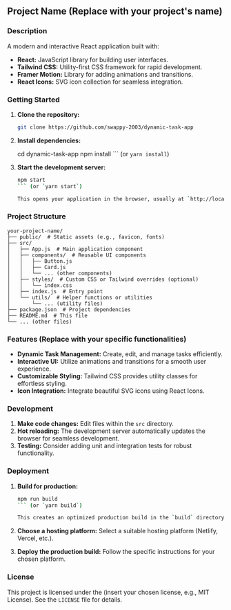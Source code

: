 ## Project Name (Replace with your project's name)

### Description

A modern and interactive React application built with:

- **React:** JavaScript library for building user interfaces.
- **Tailwind CSS:** Utility-first CSS framework for rapid development.
- **Framer Motion:** Library for adding animations and transitions.
- **React Icons:** SVG icon collection for seamless integration.

### Getting Started

1. **Clone the repository:**

   ```bash
   git clone https://github.com/swappy-2003/dynamic-task-app
   ```

2. **Install dependencies:**

   
   cd dynamic-task-app
   npm install
   ``` (or `yarn install`)

3. **Start the development server:**

   ```bash
   npm start
   ``` (or `yarn start`)

   This opens your application in the browser, usually at `http://localhost:3000`.

### Project Structure

```
your-project-name/
├── public/  # Static assets (e.g., favicon, fonts)
├── src/
│   ├── App.js  # Main application component
│   ├── components/  # Reusable UI components
│   │   ├── Button.js
│   │   ├── Card.js
│   │   └── ... (other components)
│   ├── styles/  # Custom CSS or Tailwind overrides (optional)
│   │   └── index.css
│   ├── index.js  # Entry point
│   └── utils/  # Helper functions or utilities
│       └── ... (utility files)
├── package.json  # Project dependencies
├── README.md  # This file
└── ... (other files)
```

### Features (Replace with your specific functionalities)

- **Dynamic Task Management:** Create, edit, and manage tasks efficiently.
- **Interactive UI:** Utilize animations and transitions for a smooth user experience.
- **Customizable Styling:** Tailwind CSS provides utility classes for effortless styling.
- **Icon Integration:** Integrate beautiful SVG icons using React Icons.

### Development

1. **Make code changes:** Edit files within the `src` directory.
2. **Hot reloading:** The development server automatically updates the browser for seamless development.
3. **Testing:** Consider adding unit and integration tests for robust functionality.

### Deployment

1. **Build for production:**

   ```bash
   npm run build
   ``` (or `yarn build`)

   This creates an optimized production build in the `build` directory.

2. **Choose a hosting platform:** Select a suitable hosting platform (Netlify, Vercel, etc.).
3. **Deploy the production build:** Follow the specific instructions for your chosen platform.



### License

This project is licensed under the (insert your chosen license, e.g., MIT License). See the `LICENSE` file for details.
